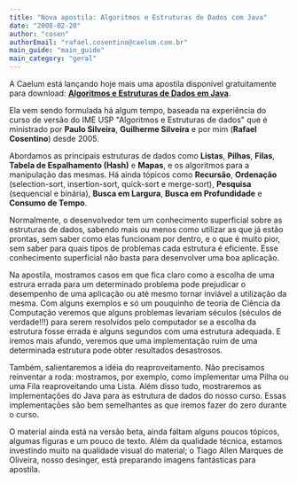 ```yaml
---
title: "Nova apostila: Algoritmos e Estruturas de Dados com Java"
date: "2008-02-20"
author: "cosen"
authorEmail: "rafael.cosentino@caelum.com.br"
main_guide: "main_guide"
main_category: "geral"
---
```


A Caelum está lançando hoje mais uma apostila disponível gratuitamente para download: [**Algoritmos e Estruturas de Dados em Java**](http://www.caelum.com.br/curso/cs-14-algoritmos-estruturas-dados-java/).

Ela vem sendo formulada há algum tempo, baseada na experiência do curso de versão do IME USP "Algoritmos e Estruturas de dados" que é ministrado por **Paulo Silveira**, **Guilherme Silveira** e por mim (**Rafael Cosentino**) desde 2005.

Abordamos as principais estruturas de dados como **Listas**, **Pilhas**, **Filas**, **Tabela de Espalhamento (Hash)** e **Mapas**, e os algoritmos para a manipulação das mesmas. Há ainda tópicos como **Recursão**, **Ordenação** (selection-sort, insertion-sort, quick-sort e merge-sort), **Pesquisa** (sequencial e binária), **Busca em Largura**, **Busca em Profundidade** e **Consumo de Tempo**.

Normalmente, o desenvolvedor tem um conhecimento superficial sobre as estruturas de dados, sabendo mais ou menos como utilizar as que já estão prontas, sem saber como elas funcionam por dentro, e o que é muito pior, sem saber para quais tipos de problemas cada estrutura é eficiente. Esse conhecimento superficial não basta para desenvolver uma boa aplicação.

Na apostila, mostramos casos em que fica claro como a escolha de uma estrura errada para um determinado problema pode prejudicar o desempenho de uma aplicação ou até mesmo tornar inviável a utilização da mesma. Com alguns exemplos e só um pouquinho de teoria de Ciência da Computação veremos que alguns problemas levariam séculos (séculos de verdade!!!) para serem resolvidos pelo computador se a escolha da estrutura fosse errada e alguns segundos com uma estrutura adequada. E iremos mais afundo, veremos que uma implementação ruim de uma determinada estrutura pode obter resultados desastrosos.

Também, salientaremos a idéia do reaproveitamento. Não precisamos reinventar a roda: mostramos, por exemplo, como implementar uma Pilha ou uma Fila reaproveitando uma Lista. Além disso tudo, mostraremos as implementações do Java para as estrutura de dados do nosso curso. Essas implementações são bem semelhantes as que iremos fazer do zero durante o curso.

O material ainda está na versão beta, ainda faltam alguns poucos tópicos, algumas figuras e um pouco de texto. Além da qualidade técnica, estamos investindo muito na qualidade visual do material; o Tiago Allen Marques de Oliveira, nosso desinger, está preparando imagens fantásticas para apostila.

